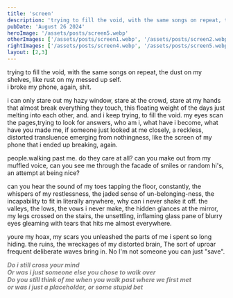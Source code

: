 ```yaml
---
title: 'screen'
description: 'trying to fill the void, with the same songs on repeat, the dust on my shelves, like rust on my messed up self. i broke my phone, again, shit.'
pubDate: 'August 26 2024'
heroImage: '/assets/posts/screen5.webp'
otherImages: ['/assets/posts/screen1.webp', '/assets/posts/screen2.webp', '/assets/posts/screen3.webp', ]
rightImages: ['/assets/posts/screen4.webp', '/assets/posts/screen5.webp']
layout: [2,3]
---
```


trying to fill the void, with the same songs on repeat, the dust on my shelves, like rust on my messed up self.     
i broke my phone, again, shit.  

i can only stare out my hazy window, stare at the crowd, stare at my hands that almost break everything they touch, this floating weight of the days just melting into each other, and. and i keep trying, to fill the void. my eyes scan the pages,trying to look for answers, who am i, what have i become, what have you made me,  if someone just looked at me closely, a reckless, distorted transluence emerging from nothingness, like the screen of my phone that i ended up breaking, again.

people.walking past me. do they care at all? can you make out from my muffled voice, can you see me through the facade of smiles or random hi's, an attempt at being nice?

can you hear the sound of my toes tapping the floor, constantly, the whispers of my restlessness, the jaded sense of un-belonging-ness, the incapability to fit in literally anywhere, why can i never shake it off. the valleys, the lows, the vows i never make, the hidden glances at the mirror, my legs crossed on the stairs, the unsettling, inflaming glass pane of blurry eyes gleaming with tears that hits me almost everywhere.

youre my hoax, my scars you unleashed the parts of me i spent so long hiding. the ruins, the wreckages of my distorted brain, The sort of uproar frequent deliberate waves bring in. No I'm not someone you can just "save".


***<font color="gray">Do i still cross your mind     
Or was i just someone else you chose to walk over   
Do you still think of me when you walk past where we first met  
or was i just a placeholder, or some stupid bet</font>***
